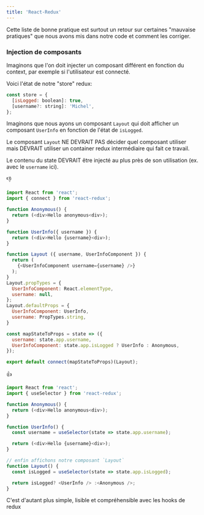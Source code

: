 ```yaml
---
title: 'React-Redux'
---
```


Cette liste de bonne pratique est surtout un retour sur certaines "mauvaise pratiques" que nous avons mis dans notre code et comment les corriger.

### Injection de composants

Imaginons que l'on doit injecter un composant différent en fonction du context, par exemple si l'utilisateur est connecté.

Voici l'état de notre "store" redux:

```js
const store = {
  [isLogged: boolean]: true,
  [username?: string]: 'Michel',
};
```

Imaginons que nous ayons un composant `Layout` qui doit afficher un composant `UserInfo` en fonction de l'état de `isLogged`.

Le composant `Layout` NE DEVRAIT PAS décider quel composant utiliser mais DEVRAIT utiliser un container redux intermédiaire qui fait ce travail.

Le contenu du state DEVRAIT être injecté au plus près de son utilisation (ex. avec le `username` ici).

👎

```js {12,14,18-19,22-23,27-28}
import React from 'react';
import { connect } from 'react-redux';

function Anonymous() {
  return (<div>Hello anonymous<div>);
}

function UserInfo({ username }) {
  return (<div>Hello {username}<div>);
}

function Layout ({ username, UserInfoComponent }) {
  return (
    {<UserInfoComponent username={username} />}
  );
}
Layout.propTypes = {
  UserInfoComponent: React.elementType,
  username: null,
};
Layout.defaultProps = {
  UserInfoComponent: UserInfo,
  username: PropTypes.string,
}

const mapStateToProps = state => ({
  username: state.app.username,
  UserInfoComponent: state.app.isLogged ? UserInfo : Anonymous,
});

export default connect(mapStateToProps)(Layout);
```

👍

```js {9,16-18}
import React from 'react';
import { useSelector } from 'react-redux';

function Anonymous() {
  return (<div>Hello anonymous<div>);
}

function UserInfo() {
  const username = useSelector(state => state.app.username);

  return (<div>Hello {username}<div>);
}

// enfin affichons notre composant `Layout`
function Layout() {
  const isLogged = useSelector(state => state.app.isLogged);

  return isLogged? <UserInfo /> :<Anonymous />;
}
```

C'est d'autant plus simple, lisible et compréhensible avec les hooks de redux

